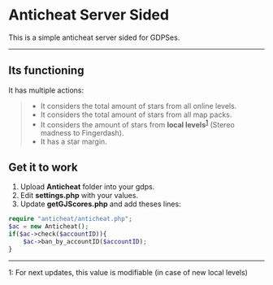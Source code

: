 Anticheat Server Sided
===================
This is a simple anticheat server sided for GDPSes. 

----------


Its functioning
-------------
 It has multiple actions:

 >- It considers the total amount of stars from all online levels.
 >- It considers the total amount of stars from all map packs.
 >- It considers the amount of stars from **local levels**<sup>[1](#local)</sup> (Stereo madness to Fingerdash).
 >- It has a star margin.


Get it to work
-------------

 1. Upload **Anticheat** folder into your gdps.
 2. Edit **settings.php** with your values.
 2. Update **getGJScores.php** and add theses lines:
```php
require "anticheat/anticheat.php";
$ac = new Anticheat();
if($ac->check($accountID)){
	$ac->ban_by_accountID($accountID);
}
```
-------------
<a name="local">1</a>: For next updates, this value is modifiable (in case of new local levels)

